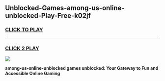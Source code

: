 
## Unblocked-Games-among-us-online-unblocked-Play-Free-k02jf
<h3>
<a href="https://premium76.site?title=among-us-online-unblocked&ref=12A">CLICK TO PLAY</a></h3>
<hr>

<h3>
<a href="https://premium76.site?title=among-us-online-unblocked&ref=12A">CLICK 2 PLAY</a>
  
</h3>

<a href="https://premium76.site?title=among-us-online-unblocked&ref=12A"><img src="https://clearcache.store/games.png"></a>


**among-us-online-unblocked games unblocked: Your Gateway to Fun and Accessible Online Gaming**
